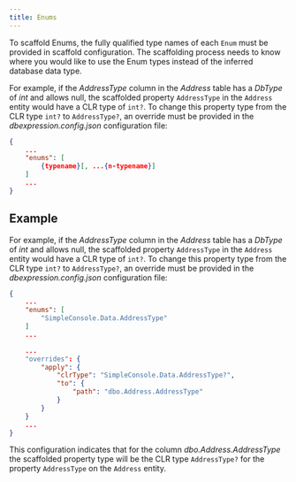 ```yaml
---
title: Enums
---
```


To scaffold Enums, the fully qualified type names of each `Enum` must be provided in scaffold configuration.
The scaffolding process needs to know where you would like to use the Enum types instead of the inferred database data type.  

For example, if the *AddressType* column in the *Address* table has a *DbType* of *int* and allows null, the scaffolded property `AddressType` in the `Address` entity would have a CLR type of `int?`.  To change this property type from the CLR type `int?` to `AddressType?`, an override must be provided in the *dbexpression.config.json* configuration file:
```json
{
    ...
    "enums": [
        {typename}[, ...{n-typename}]
    ]
    ...
}
```

## Example
For example, if the *AddressType* column in the *Address* table has a *DbType* of *int* and allows null, the scaffolded property `AddressType` in the `Address` entity would have a CLR type of `int?`.  To change this property type from the CLR type `int?` to `AddressType?`, an override must be provided in the *dbexpression.config.json* configuration file:
```json
{
    ...
    "enums": [
        "SimpleConsole.Data.AddressType"
    ]
    ...

    ...
    "overrides": {
        "apply": {
            "clrType": "SimpleConsole.Data.AddressType?",
            "to": {
                "path": "dbo.Address.AddressType"
            }
        }
    }
    ...
}
```
This configuration indicates that for the column *dbo.Address.AddressType* the scaffolded property type will be the CLR type `AddressType?` for the property `AddressType` on the `Address` entity.
